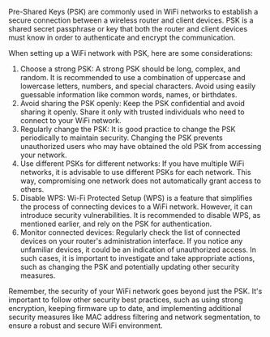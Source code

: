Pre-Shared Keys (PSK) are commonly used in WiFi networks to establish a secure connection between a wireless router and client devices. PSK is a shared secret passphrase or key that both the router and client devices must know in order to authenticate and encrypt the communication.

When setting up a WiFi network with PSK, here are some considerations:

1.  Choose a strong PSK: A strong PSK should be long, complex, and random. It is recommended to use a combination of uppercase and lowercase letters, numbers, and special characters. Avoid using easily guessable information like common words, names, or birthdates.
2.  Avoid sharing the PSK openly: Keep the PSK confidential and avoid sharing it openly. Share it only with trusted individuals who need to connect to your WiFi network.
3.  Regularly change the PSK: It is good practice to change the PSK periodically to maintain security. Changing the PSK prevents unauthorized users who may have obtained the old PSK from accessing your network.
4.  Use different PSKs for different networks: If you have multiple WiFi networks, it is advisable to use different PSKs for each network. This way, compromising one network does not automatically grant access to others.
5.  Disable WPS: Wi-Fi Protected Setup (WPS) is a feature that simplifies the process of connecting devices to a WiFi network. However, it can introduce security vulnerabilities. It is recommended to disable WPS, as mentioned earlier, and rely on the PSK for authentication.
6.  Monitor connected devices: Regularly check the list of connected devices on your router's administration interface. If you notice any unfamiliar devices, it could be an indication of unauthorized access. In such cases, it is important to investigate and take appropriate actions, such as changing the PSK and potentially updating other security measures.

Remember, the security of your WiFi network goes beyond just the PSK. It's important to follow other security best practices, such as using strong encryption, keeping firmware up to date, and implementing additional security measures like MAC address filtering and network segmentation, to ensure a robust and secure WiFi environment.
